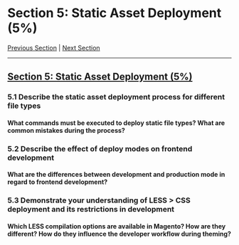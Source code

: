 # Section 5: Static Asset Deployment (5%)

[Previous Section](./4.md) | [Next Section](./6.md)

-----

## [Section 5: Static Asset Deployment (5%)](./5.md)

### **5.1**  Describe the static asset deployment process for different file types

#### **What commands must be executed to deploy static file types? What are common mistakes during the process?**

### **5.2**  Describe the effect of deploy modes on frontend development

#### **What are the differences between development and production mode in regard to frontend development?**

### **5.3**  Demonstrate your understanding of LESS > CSS deployment and its restrictions in development

#### **Which LESS compilation options are available in Magento? How are they different? How do they influence the developer workflow during theming?**


